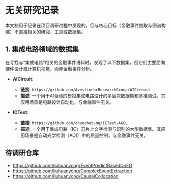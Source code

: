 # 无关研究记录

本文档用于记录在项目调研过程中发现的，但与核心目标（金融事件抽取与图谱构建）不直接相关的研究、工具或数据集。

## 1. 集成电路领域的数据集

在寻找与“集成电路”相关的金融事件语料时，发现了以下数据集，但它们主要面向硬件设计或计算机视觉，而非金融事件分析。

- **AICircuit**: 
  - **链接**: `https://github.com/AvestimehrResearchGroup/AICircuit`
  - **描述**: 一个用于AI驱动的模拟集成电路设计的多层次数据集和基准测试。其应用场景是电路设计自动化，与金融事件无关。

- **ICText**:
  - **链接**: `https://github.com/chunchet-ng/ICText-AGCL`
  - **描述**: 一个用于集成电路（IC）芯片上文字检测与识别的大型数据集。其应用场景是自动光学检测（AOI）中的质量控制，与金融事件无关。



## 待调研仓库

- https://github.com/liuhuanyong/EventPredictBasedOnEG
- https://github.com/liuhuanyong/ComplexEventExtraction
- https://github.com/liuhuanyong/CausalCollocation